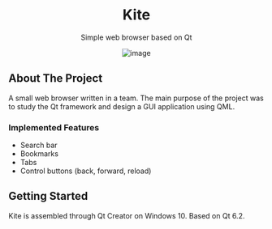 <div align="center">
  <h1> Kite </h1>
  Simple web browser based on Qt

  ![image](https://user-images.githubusercontent.com/74430714/236667195-4a833b95-42c5-4543-963a-efebee68e4db.png)
</div>

## About The Project

A small web browser written in a team. The main purpose of the project was to study the Qt framework and design a GUI application using QML.

### Implemented Features

- Search bar
- Bookmarks
- Tabs
- Control buttons (back, forward, reload)

## Getting Started

Kite is assembled through Qt Creator on Windows 10. Based on Qt 6.2.
